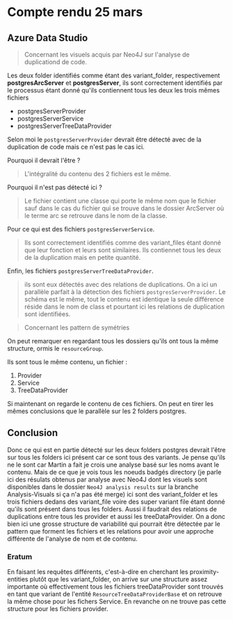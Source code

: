 # Compte rendu 25 mars

## Azure Data Studio

 > Concernant les visuels acquis par Neo4J sur l'analyse de duplicationd de code.

Les deux folder identifiés comme étant des variant_folder, respectivement **postgresArcServer** et **postgresServer**, ils sont 
correctement identifiés par le processus étant donné qu'ils contiennent tous les deux les trois mêmes fichiers

- postgresServerProvider
- postgresServerService
- postgresServerTreeDataProvider

Selon moi le ``` postgresServerProvider ``` devrait être détecté avec de la duplication de code mais ce n'est pas le cas ici. 

Pourquoi il devrait l'être ? 

> L'intégralité du contenu des 2 fichiers est le même.

Pourquoi il n'est pas détecté ici ? 

> Le fichier contient une classe qui porte le même nom que le fichier sauf dans le cas du fichier qui se trouve dans le dossier ArcServer où le terme arc se retrouve dans le nom de la classe.

Pour ce qui est des fichiers ``` postgresServerService ```.

>Ils sont correctement identifiés comme des variant_files étant donné que leur fonction et leurs sont similaires. Ils contiennet tous les deux de la duplication mais en petite quantité.

Enfin, les fichiers ``` postgresServerTreeDataProvider ```.

> ils sont eux détectés avec des relations de duplications. 
>On a ici un parallèle parfait à la détection des fichiers ``` postgresServerProvider ```.
>Le schéma est le même, tout le contenu est identique la seule différence réside dans le nom de class et pourtant ici les relations de duplication sont identifiées.

> Concernant les pattern de symétries

On peut remarquer en regardant tous les dossiers qu'ils ont tous la même structure, ormis le ``` resourceGroup ```.

Ils sont tous le même contenu, un fichier :

1. Provider
2. Service
3. TreeDataProvider

Si maintenant on regarde le contenu de ces fichiers. 
On peut en tirer les mêmes conclusions que le parallèle sur les 2 folders postgres. 

## Conclusion

Donc ce qui est en partie détecté sur les deux folders postgres devrait l'être sur tous les folders ici présent car ce sont tous des variants. 
Je pense qu'ils ne le sont car Martin a fait je crois une analyse basé sur les noms avant le contenu. 
Mais de ce que je vois tous les noeuds badgés directory (je parle ici des résulats obtenus par analyse avec Neo4J dont les visuels sont disponibles dans le dossier ``` Neo4J analysis results ``` sur la branche Analysis-Visuals si ça n'a pas été merge) ici sont des variant_folder et les trois fichiers dedans des variant_file voire des super variant file étant donné qu'ils sont présent dans tous les folders. 
Aussi il faudrait des relations de duplications entre tous les provider et aussi les treeDataProvider.
On a donc bien ici une grosse structure de variabilité qui pourrait être détectée par le pattern que forment les fichiers et les relations pour avoir une approche différente de l'analyse de nom et de contenu.

### Eratum

En faisant les requêtes différents, c'est-à-dire en cherchant les proximity-entities plutôt que les variant_folder, on arrive sur une structure assez importante où effectivement tous les fichiers treeDataProvider sont trouvés en tant que variant de l'entité  ``` ResourceTreeDataProviderBase ``` et on retrouve la même chose pour les fichers Service. En revanche on ne trouve pas cette structure pour les fichiers provider.
